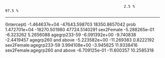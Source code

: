                                                           2.5 %          97.5 %
-------------------------------  --------------  --------------  --------------
(Intercept)                       -1.464637e+04   -47643.598703   18350.8657042
prob                               1.472701e+04   -18270.501980   47724.5140291
sex2Female                        -5.288265e-01       -6.323262       5.2656088
agegrp233-59                      -6.091392e+00       -9.740838      -2.4419457
agegrp260 and above               -5.223582e+00      -11.269383       0.8222192
sex2Female:agegrp233-59            3.994108e+00       -3.945625      11.9338416
sex2Female:agegrp260 and above    -6.709125e-01      -11.600357      10.2585318
